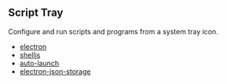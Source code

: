 ##  Script Tray

Configure and run scripts and programs from a system tray icon.

- [electron](https://www.npmjs.com/package/electron)
- [shelljs](https://www.npmjs.com/package/shelljs)
- [auto-launch](https://www.npmjs.com/package/auto-launch)
- [electron-json-storage](https://www.npmjs.com/package/electron-json-storage)
